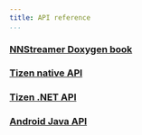 ```yaml
---
title: API reference
...
```


### [NNStreamer Doxygen book](http://nnsuite.mooo.com/nnstreamer/html/index.html)

### [Tizen native API](https://docs.tizen.org/application/native/guides/machine-learning/overview/)

### [Tizen .NET API](https://docs.tizen.org/application/dotnet/guides/machine-learning/overview/)

### [Android Java API](http://nnsuite.mooo.com/nnstreamer/ci/daily-build/build_result/latest/java_html/index.html)
